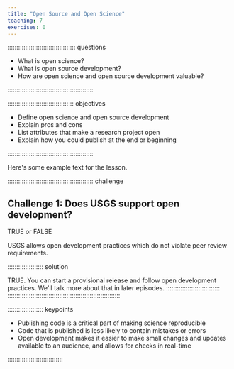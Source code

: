 ```yaml
---
title: "Open Source and Open Science"
teaching: 7
exercises: 0
---
```


:::::::::::::::::::::::::::::::::::::: questions 

- What is open science?
- What is open source development?
- How are open science and open source development valuable?

::::::::::::::::::::::::::::::::::::::::::::::::

::::::::::::::::::::::::::::::::::::: objectives

- Define open science and open source development
- Explain pros and cons
- List attributes that make a research project open
- Explain how you could publish at the end or beginning

::::::::::::::::::::::::::::::::::::::::::::::::

Here's some example text for the lesson.

:::::::::::::::::::::::::::::::::::::::::::::::: challenge

## Challenge 1: Does USGS support open development? 

TRUE or FALSE 

USGS allows open development practices which do not violate peer review requirements.

:::::::::::::::::::: solution

TRUE. You can start a provisional release and follow open development practices. We'll talk more about that in later episodes.
::::::::::::::::::::::::::::::
:::::::::::::::::::::::::::::::::::::::::::::::::::::::::::::::

:::::::::::::::::::: keypoints

* Publishing code is a critical part of making science reproducible
* Code that is published is less likely to contain mistakes or errors
* Open development makes it easier to make small changes and updates available to an audience, and allows for checks in real-time

:::::::::::::::::::::::::::::::
